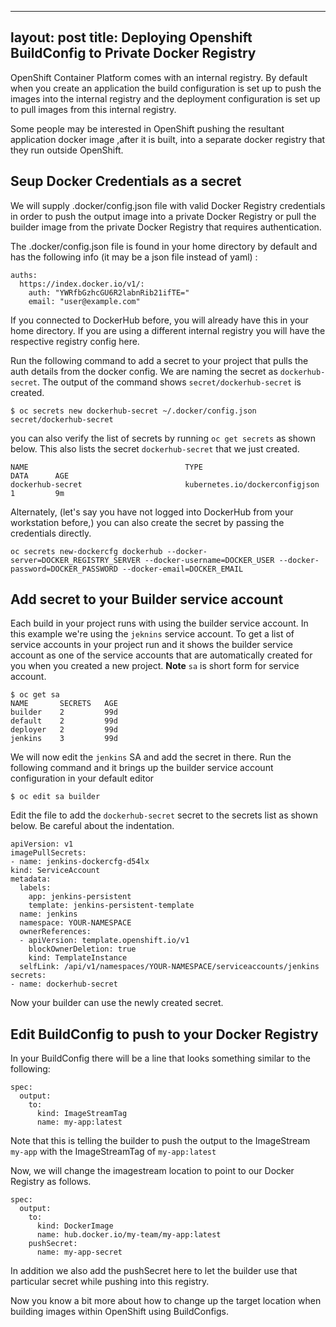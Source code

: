 ---
layout: post
title: Deploying Openshift BuildConfig to Private Docker Registry  
--
OpenShift Container Platform comes with an internal registry. By default when you create an application the build configuration is set up to push the images into the internal registry and the deployment configuration is set up to pull images from this internal registry.

Some people may be interested in OpenShift pushing the resultant application docker image ,after it is built, into a separate docker registry that they run outside OpenShift.

## Seup Docker Credentials as a secret

We will supply .docker/config.json file with valid Docker Registry credentials in order to push the output image into a private Docker Registry or pull the builder image from the private Docker Registry that requires authentication.

The .docker/config.json file is found in your home directory by default and has the following info (it may be a json file instead of yaml) :

```
auths:
  https://index.docker.io/v1/: 
    auth: "YWRfbGzhcGU6R2labnRib21ifTE=" 
    email: "user@example.com" 
```

If you connected to DockerHub before, you will already have this in your home directory. If you are using a different internal registry you will have the respective registry config here.

Run the following command to add a secret to your project that pulls the auth details from the docker config. We are naming the secret as `dockerhub-secret`. The output of the command shows `secret/dockerhub-secret` is created.

```
$ oc secrets new dockerhub-secret ~/.docker/config.json
secret/dockerhub-secret
```

you can also verify the list of secrets by running `oc get secrets` as shown below. This also lists the secret `dockerhub-secret` that we just created.

```
NAME                                   TYPE                                  DATA      AGE
dockerhub-secret                       kubernetes.io/dockerconfigjson        1         9m
```

Alternately, (let's say you have not logged into DockerHub from your workstation before,) you can also create the secret by passing the credentials directly.

```shell
oc secrets new-dockercfg dockerhub --docker-server=DOCKER_REGISTRY_SERVER --docker-username=DOCKER_USER --docker-password=DOCKER_PASSWORD --docker-email=DOCKER_EMAIL
```

## Add secret to your Builder service account
Each build in your project runs with using the builder service account. In this example we're using the `jeknins` service account. To get a list of service accounts in your project run and it shows the builder service account as one of the service accounts that are automatically created for you when you created a new project. **Note** `sa` is short form for service account.

```
$ oc get sa
NAME       SECRETS   AGE
builder    2         99d
default    2         99d
deployer   2         99d
jenkins    3         99d
```

We will now edit the `jenkins` SA and add the secret in there. Run the following command and it brings up the builder service account configuration in your default editor

```
$ oc edit sa builder
```

Edit the file to add the `dockerhub-secret` secret to the secrets list as shown below. Be careful about the indentation.

```
apiVersion: v1
imagePullSecrets:
- name: jenkins-dockercfg-d54lx
kind: ServiceAccount
metadata:
  labels:
    app: jenkins-persistent
    template: jenkins-persistent-template
  name: jenkins
  namespace: YOUR-NAMESPACE
  ownerReferences:
  - apiVersion: template.openshift.io/v1
    blockOwnerDeletion: true
    kind: TemplateInstance
  selfLink: /api/v1/namespaces/YOUR-NAMESPACE/serviceaccounts/jenkins
secrets:
- name: dockerhub-secret
```

Now your builder can use the newly created secret.

## Edit BuildConfig to push to your Docker Registry

In your BuildConfig there will be a line that looks something similar to the following:

```
spec:
  output:
    to:
      kind: ImageStreamTag
      name: my-app:latest
```

Note that this is telling the builder to push the output to the ImageStream `my-app` with the ImageStreamTag of `my-app:latest`


Now, we  will change the imagestream location to point to our Docker Registry as follows.


```
spec:
  output:
    to:
      kind: DockerImage   
      name: hub.docker.io/my-team/my-app:latest
    pushSecret:
      name: my-app-secret
```


In addition we also add the pushSecret here to let the builder use that particular secret while pushing into this registry.

Now you know a bit more about how to change up the target location when building images within OpenShift using BuildConfigs.